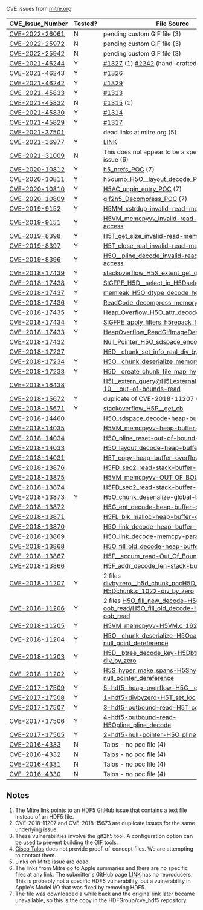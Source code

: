 CVE issues from [mitre.org](https://cve.mitre.org/cgi-bin/cvekey.cgi?keyword=HDF5)

| CVE\_Issue\_Number | Tested? | File Source |
|---------|---------|---------|
|[CVE-2022-26061](https://cve.mitre.org/cgi-bin/cvename.cgi?name=CVE-2022-26061)|N|pending custom GIF file (3)|
|[CVE-2022-25972](https://cve.mitre.org/cgi-bin/cvename.cgi?name=CVE-2022-25972)|N|pending custom GIF file (3)|
|[CVE-2022-25942](https://cve.mitre.org/cgi-bin/cvename.cgi?name=CVE-2022-25942)|N|pending custom GIF file (3)|
|[CVE-2021-46244](https://cve.mitre.org/cgi-bin/cvename.cgi?name=CVE-2021-46244)|Y|[#1327](https://github.com/HDFGroup/hdf5/issues/1327) (1) [#2242](https://github.com/HDFGroup/hdf5/issues/2242) (hand-crafted file)|
|[CVE-2021-46243](https://cve.mitre.org/cgi-bin/cvename.cgi?name=CVE-2021-46243)|Y|[#1326](https://github.com/HDFGroup/hdf5/issues/1326)|
|[CVE-2021-46242](https://cve.mitre.org/cgi-bin/cvename.cgi?name=CVE-2021-46242)|Y|[#1329](https://github.com/HDFGroup/hdf5/issues/1329)|
|[CVE-2021-45833](https://cve.mitre.org/cgi-bin/cvename.cgi?name=CVE-2021-45833)|Y|[#1313](https://github.com/HDFGroup/hdf5/issues/1313)|
|[CVE-2021-45832](https://cve.mitre.org/cgi-bin/cvename.cgi?name=CVE-2021-45832)|N|[#1315](https://github.com/HDFGroup/hdf5/issues/1315) (1)|
|[CVE-2021-45830](https://cve.mitre.org/cgi-bin/cvename.cgi?name=CVE-2021-45830)|Y|[#1314](https://github.com/HDFGroup/hdf5/issues/1314)|
|[CVE-2021-45829](https://cve.mitre.org/cgi-bin/cvename.cgi?name=CVE-2021-45829)|Y|[#1317](https://github.com/HDFGroup/hdf5/issues/1317)|
|[CVE-2021-37501](https://cve.mitre.org/cgi-bin/cvename.cgi?name=CVE-2021-37501)||dead links at mitre.org (5)|
|[CVE-2021-36977](https://cve.mitre.org/cgi-bin/cvename.cgi?name=CVE-2021-36977)|Y|[LINK](https://bugs.chromium.org/p/oss-fuzz/issues/detail?id=31265)|
|[CVE-2021-31009](https://cve.mitre.org/cgi-bin/cvename.cgi?name=CVE-2021-31009)|N|This does not appear to be a specific HDF5 issue (6)|
|[CVE-2020-10812](https://cve.mitre.org/cgi-bin/cvename.cgi?name=CVE-2020-10812)|Y|[h5_nrefs_POC](https://github.com/HDFGroup/cve_hdf5/blob/main/cvefiles/cve-2020-10812.h5) (7)|
|[CVE-2020-10811](https://cve.mitre.org/cgi-bin/cvename.cgi?name=CVE-2020-10811)|Y|[h5dump_H5O__layout_decode_POC](https://github.com/HDFGroup/cve_hdf5/blob/main/cvefiles/cve-2020-10811.h5) (7)|
|[CVE-2020-10810](https://cve.mitre.org/cgi-bin/cvename.cgi?name=CVE-2020-10810)|Y|[H5AC_unpin_entry_POC](https://github.com/HDFGroup/cve_hdf5/blob/main/cvefiles/cve-2020-10810.h5) (7)|
|[CVE-2020-10809](https://cve.mitre.org/cgi-bin/cvename.cgi?name=CVE-2020-10809)|Y|[gif2h5_Decompress_POC](https://github.com/HDFGroup/cve_hdf5/blob/main/cvefiles/cve-2020-10809.h5) (7)|
|[CVE-2019-9152](https://cve.mitre.org/cgi-bin/cvename.cgi?name=CVE-2019-9152)|Y|[H5MM_xstrdup_invalid-read-memory-access](https://github.com/magicSwordsMan/PAAFS/blob/master/vul8/H5MM_xstrdup_invalid-read-memory-access)|
|[CVE-2019-9151](https://cve.mitre.org/cgi-bin/cvename.cgi?name=CVE-2019-9151)|Y|[H5VM_memcpyvv_invalid-read-memory-access](https://github.com/magicSwordsMan/PAAFS/blob/master/vul7/H5VM_memcpyvv_invalid-read-memory-access)|
|[CVE-2019-8398](https://cve.mitre.org/cgi-bin/cvename.cgi?name=CVE-2019-8398)|Y|[H5T_get_size_invalid-read-memory-access](https://github.com/magicSwordsMan/PAAFS/blob/master/vul6/H5T_get_size_invalid-read-memory-access)|
|[CVE-2019-8397](https://cve.mitre.org/cgi-bin/cvename.cgi?name=CVE-2019-8397)|Y|[H5T_close_real_invalid-read-memory-access](https://github.com/magicSwordsMan/PAAFS/blob/master/vul5/H5T_close_real_invalid-read-memory-access)|
|[CVE-2019-8396](https://cve.mitre.org/cgi-bin/cvename.cgi?name=CVE-2019-8396)|Y|[H5O__pline_decode_invalid-read-memory-access](https://github.com/magicSwordsMan/PAAFS/blob/master/vul4/H5O__pline_decode_invalid-read-memory-access)|
|[CVE-2018-17439](https://cve.mitre.org/cgi-bin/cvename.cgi?name=CVE-2018-17439)|Y|[stackoverflow_H5S_extent_get_dims_H5S](https://github.com/SegfaultMasters/covering360/blob/master/HDF5/vuln5/stackoverflow_H5S_extent_get_dims_H5S)|
|[CVE-2018-17438](https://cve.mitre.org/cgi-bin/cvename.cgi?name=CVE-2018-17438)|Y|[SIGFPE_H5D__select_io_H5Dselect](https://github.com/SegfaultMasters/covering360/blob/master/HDF5/vuln4/SIGFPE_H5D__select_io_H5Dselect)|
|[CVE-2018-17437](https://cve.mitre.org/cgi-bin/cvename.cgi?name=CVE-2018-17437)|Y|[memleak_H5O_dtype_decode_helper_H5Odtype](https://github.com/SegfaultMasters/covering360/blob/master/HDF5/vuln5/memleak_H5O_dtype_decode_helper_H5Odtype)|
|[CVE-2018-17436](https://cve.mitre.org/cgi-bin/cvename.cgi?name=CVE-2018-17436)|Y|[ReadCode_decompress_memoryAccess](https://github.com/SegfaultMasters/covering360/blob/master/HDF5/vuln8/ReadCode_decompress_memoryAccess)|
|[CVE-2018-17435](https://cve.mitre.org/cgi-bin/cvename.cgi?name=CVE-2018-17435)|Y|[Heap_Overflow_H5O_attr_decode](https://github.com/SegfaultMasters/covering360/blob/master/HDF5/vuln7/Heap_Overflow_H5O_attr_decode)|
|[CVE-2018-17434](https://cve.mitre.org/cgi-bin/cvename.cgi?name=CVE-2018-17434)|Y|[SIGFPE_apply_filters_h5repack_filters](https://github.com/SegfaultMasters/covering360/blob/master/HDF5/vuln4/SIGFPE_apply_filters_h5repack_filters)|
|[CVE-2018-17433](https://cve.mitre.org/cgi-bin/cvename.cgi?name=CVE-2018-17433)|Y|[HeapOverflow_ReadGifImageDesc](https://github.com/SegfaultMasters/covering360/blob/master/HDF5/vuln8/HeapOverflow_ReadGifImageDesc)|
|[CVE-2018-17432](https://cve.mitre.org/cgi-bin/cvename.cgi?name=CVE-2018-17432)||[Null_Pointer_H5O_sdspace_encode](https://github.com/SegfaultMasters/covering360/blob/master/HDF5/vuln6/Null_Pointer_H5O_sdspace_encode)|
|[CVE-2018-17237](https://cve.mitre.org/cgi-bin/cvename.cgi?name=CVE-2018-17237)||[H5D__chunk_set_info_real_div_by_zero](https://github.com/SegfaultMasters/covering360/blob/master/HDF5/H5D__chunk_set_info_real_div_by_zero)|
|[CVE-2018-17234](https://cve.mitre.org/cgi-bin/cvename.cgi?name=CVE-2018-17234)|Y|[H5O__chunk_deserialize_memory_leak](https://github.com/SegfaultMasters/covering360/blob/master/HDF5/vuln3/H5O__chunk_deserialize_memory_leak)|
|[CVE-2018-17233](https://cve.mitre.org/cgi-bin/cvename.cgi?name=CVE-2018-17233)|Y|[H5D__create_chunk_file_map_hyper_div_zero](https://github.com/SegfaultMasters/covering360/blob/master/HDF5/vuln2/H5D__create_chunk_file_map_hyper_div_zero)|
|[CVE-2018-16438](https://cve.mitre.org/cgi-bin/cvename.cgi?name=CVE-2018-16438)||[H5L_extern_query@H5Lexternal.c:498-10___out-of-bounds-read](https://github.com/TeamSeri0us/pocs/blob/master/hdf5/h5stat/H5L_extern_query%40H5Lexternal.c%3A498-10___out-of-bounds-read)|
|[CVE-2018-15672](https://cve.mitre.org/cgi-bin/cvename.cgi?name=CVE-2018-15672)|Y|duplicate of CVE-2018-11207 (2)|
|[CVE-2018-15671](https://cve.mitre.org/cgi-bin/cvename.cgi?name=CVE-2018-15671)|Y|[stackoverflow_H5P__get_cb](https://github.com/SegfaultMasters/covering360/blob/master/HDF5/stackoverflow_H5P__get_cb)|
|[CVE-2018-14460](https://cve.mitre.org/cgi-bin/cvename.cgi?name=CVE-2018-14460)||[H5O_sdspace_decode-heap-buffer-overflow](https://github.com/TeamSeri0us/pocs/blob/master/hdf5/vuln2/H5O_sdspace_decode-heap-buffer-overflow)|
|[CVE-2018-14035](https://cve.mitre.org/cgi-bin/cvename.cgi?name=CVE-2018-14035)||[H5VM_memcpyvv-heap-buffer-overflow](https://github.com/TeamSeri0us/pocs/blob/master/hdf5/vuln2/H5VM_memcpyvv-heap-buffer-overflow)|
|[CVE-2018-14034](https://cve.mitre.org/cgi-bin/cvename.cgi?name=CVE-2018-14034)||[H5O_pline_reset-out-of-bound-read](https://github.com/TeamSeri0us/pocs/blob/master/hdf5/vuln2/H5O_pline_reset-out-of-bound-read)|
|[CVE-2018-14033](https://cve.mitre.org/cgi-bin/cvename.cgi?name=CVE-2018-14033)||[H5O_layout_decode-heap-buffer-overflow](https://github.com/TeamSeri0us/pocs/blob/master/hdf5/vuln2/H5O_layout_decode-heap-buffer-overflow)|
|[CVE-2018-14031](https://cve.mitre.org/cgi-bin/cvename.cgi?name=CVE-2018-14031)||[H5T_copy-heap-buffer-overflow](https://github.com/TeamSeri0us/pocs/blob/master/hdf5/vuln2/H5T_copy-heap-buffer-overflow)|
|[CVE-2018-13876](https://cve.mitre.org/cgi-bin/cvename.cgi?name=CVE-2018-13876)||[H5FD_sec2_read-stack-buffer-overflow](https://github.com/TeamSeri0us/pocs/blob/master/hdf5/vuln/H5FD_sec2_read-stack-buffer-overflow)|
|[CVE-2018-13875](https://cve.mitre.org/cgi-bin/cvename.cgi?name=CVE-2018-13875)||[H5VM_memcpyvv-OUT_OF_BOUND_READ](https://github.com/TeamSeri0us/pocs/blob/master/hdf5/vuln/H5VM_memcpyvv-OUT_OF_BOUND_READ)|
|[CVE-2018-13874](https://cve.mitre.org/cgi-bin/cvename.cgi?name=CVE-2018-13874)||[H5FD_sec2_read-stack-buffer-overflow](https://github.com/TeamSeri0us/pocs/blob/master/hdf5/vuln/H5FD_sec2_read-stack-buffer-overflow)|
|[CVE-2018-13873](https://cve.mitre.org/cgi-bin/cvename.cgi?name=CVE-2018-13873)|Y|[H5O_chunk_deserialize-global-buffer-overflow](https://github.com/TeamSeri0us/pocs/blob/master/hdf5/vuln/H5O_chunk_deserialize-global-buffer-overflow)|
|[CVE-2018-13872](https://cve.mitre.org/cgi-bin/cvename.cgi?name=CVE-2018-13872)||[H5G_ent_decode-heap-buffer-overflow](https://github.com/TeamSeri0us/pocs/blob/master/hdf5/vuln/H5G_ent_decode-heap-buffer-overflow)|
|[CVE-2018-13871](https://cve.mitre.org/cgi-bin/cvename.cgi?name=CVE-2018-13871)||[H5FL_blk_malloc-heap-buffer-overflow](https://github.com/TeamSeri0us/pocs/blob/master/hdf5/vuln/H5FL_blk_malloc-heap-buffer-overflow)|
|[CVE-2018-13870](https://cve.mitre.org/cgi-bin/cvename.cgi?name=CVE-2018-13870)||[H5O_link_decode-heap-buffer-overflow](https://github.com/TeamSeri0us/pocs/blob/master/hdf5/vuln/H5O_link_decode-heap-buffer-overflow)|
|[CVE-2018-13869](https://cve.mitre.org/cgi-bin/cvename.cgi?name=CVE-2018-13869)||[H5O_link_decode-memcpy-param-overlap](https://github.com/TeamSeri0us/pocs/blob/master/hdf5/vuln/H5O_link_decode-memcpy-param-overlap)|
|[CVE-2018-13868](https://cve.mitre.org/cgi-bin/cvename.cgi?name=CVE-2018-13868)||[H5O_fill_old_decode-heap-buffer-overflow](https://github.com/TeamSeri0us/pocs/blob/master/hdf5/vuln/H5O_fill_old_decode-heap-buffer-overflow)|
|[CVE-2018-13867](https://cve.mitre.org/cgi-bin/cvename.cgi?name=CVE-2018-13867)||[H5F__accum_read-Out_Of_Bound_Read](https://github.com/TeamSeri0us/pocs/blob/master/hdf5/vuln/H5F__accum_read-Out_Of_Bound_Read)|
|[CVE-2018-13866](https://cve.mitre.org/cgi-bin/cvename.cgi?name=CVE-2018-13866)||[H5F_addr_decode_len-stack-buffer-overflow](https://github.com/TeamSeri0us/pocs/blob/master/hdf5/vuln/H5F_addr_decode_len-stack-buffer-overflow)|
|[CVE-2018-11207](https://cve.mitre.org/cgi-bin/cvename.cgi?name=CVE-2018-11207)|Y|2 files [divbyzero__h5d_chunk_poc](https://github.com/SegfaultMasters/covering360/blob/master/HDF5/DivByZero__H5D_chunk_POC)[H5D__chunk_init-H5Dchunk.c_1022-div_by_zero](https://github.com/Twi1ight/fuzzing-pocs/blob/master/hdf5/H5D__chunk_init-H5Dchunk.c_1022-div_by_zero)|
|[CVE-2018-11206](https://cve.mitre.org/cgi-bin/cvename.cgi?name=CVE-2018-11206)|Y|2 files [H5O_fill_new_decode-H5Ofill.c_233-oob_read/H5O_fill_old_decode-H5Ofill.c_337-oob_read](https://github.com/Twi1ight/fuzzing-pocs/tree/master/hdf5)|
|[CVE-2018-11205](https://cve.mitre.org/cgi-bin/cvename.cgi?name=CVE-2018-11205)|Y|[H5VM_memcpyvv-H5VM.c_1626-oob_read](https://github.com/Twi1ight/fuzzing-pocs/tree/master/hdf5)|
|[CVE-2018-11204](https://cve.mitre.org/cgi-bin/cvename.cgi?name=CVE-2018-11204)|Y|[H5O__chunk_deserialize-H5Ocache.c_1566-null_point_dereference](https://github.com/Twi1ight/fuzzing-pocs/tree/master/hdf5)|
|[CVE-2018-11203](https://cve.mitre.org/cgi-bin/cvename.cgi?name=CVE-2018-11203)|Y|[H5D__btree_decode_key-H5Dbtree.c_697-div_by_zero](https://github.com/Twi1ight/fuzzing-pocs/tree/master/hdf5)|
|[CVE-2018-11202](https://cve.mitre.org/cgi-bin/cvename.cgi?name=CVE-2018-11202)|Y|[H5S_hyper_make_spans-H5Shyper.c_6139-null_pointer_dereference](https://github.com/Twi1ight/fuzzing-pocs/tree/master/hdf5)|
|[CVE-2017-17509](https://cve.mitre.org/cgi-bin/cvename.cgi?name=CVE-2017-17509)|Y|[5-hdf5-heap-overflow-H5G__ent_decode_vec](https://github.com/xiaoqx/pocs/blob/master/hdf5)|
|[CVE-2017-17508](https://cve.mitre.org/cgi-bin/cvename.cgi?name=CVE-2017-17508)|Y|[1-hdf5-divbyzero-H5T_set_loc](https://github.com/xiaoqx/pocs/tree/master/hdf5)|
|[CVE-2017-17507](https://cve.mitre.org/cgi-bin/cvename.cgi?name=CVE-2017-17507)|Y|[3-hdf5-outbound-read-H5T_conv_struct_opt](https://github.com/xiaoqx/pocs/tree/master/hdf5)|
|[CVE-2017-17506](https://cve.mitre.org/cgi-bin/cvename.cgi?name=CVE-2017-17506)|Y|[4-hdf5-outbound-read-H5Opline_pline_decode](https://github.com/xiaoqx/pocs/tree/master/hdf5)|
|[CVE-2017-17505](https://cve.mitre.org/cgi-bin/cvename.cgi?name=CVE-2017-17505)|Y|[2-hdf5-null-pointer-H5O_pline_decode](https://github.com/xiaoqx/pocs/tree/master/hdf5)|
|[CVE-2016-4333](https://cve.mitre.org/cgi-bin/cvename.cgi?name=CVE-2016-4333)|N|Talos - no poc file (4)|
|[CVE-2016-4332](https://cve.mitre.org/cgi-bin/cvename.cgi?name=CVE-2016-4332)|N|Talos - no poc file (4)|
|[CVE-2016-4331](https://cve.mitre.org/cgi-bin/cvename.cgi?name=CVE-2016-4331)|N|Talos - no poc file (4)|
|[CVE-2016-4330](https://cve.mitre.org/cgi-bin/cvename.cgi?name=CVE-2016-4330)|N|Talos - no poc file (4)|

## Notes
1. The Mitre link points to an HDF5 GitHub issue that contains a text file instead of an HDF5 file.
2. CVE-2018-11207 and CVE-2018-15673 are duplicate issues for the same underlying issue.
3. These vulnerabilities involve the gif2h5 tool. A configuration option can be used to prevent building the GIF tools.
4. [Cisco Talos](https://talosintelligence.com/vulnerability_reports) does not provide proof-of-concept files. We are attempting to contact them.
5. Links on Mitre issue are dead.
6. The links from Mitre go to Apple summaries and there are no specific files at any link. The submitter's GitHub page [LINK](https://github.com/jhftss) has no reproducers. This is probably not a specific HDF5 vulnerability, but a vulnerability in Apple's Model I/O that was fixed by removing HDF5.
7. The file was downloaded a while back and the original link later became unavailable, so this is the copy in the HDFGroup/cve_hdf5 repository.
